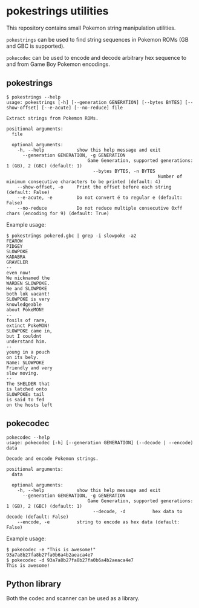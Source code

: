# pokestrings utilities

This repository contains small Pokemon string manipulation utilities.

`pokestrings` can be used to find string sequences in Pokemon ROMs (GB and GBC is supported).

`pokecodec` can be used to encode and decode arbitrary hex sequence to and from Game Boy Pokemon encodings.

## pokestrings

```
$ pokestrings --help
usage: pokestrings [-h] [--generation GENERATION] [--bytes BYTES] [--show-offset] [--e-acute] [--no-reduce] file

Extract strings from Pokemon ROMs.

positional arguments:
  file

  optional arguments:
    -h, --help            show this help message and exit
      --generation GENERATION, -g GENERATION
                              Game Generation, supported generations: 1 (GB), 2 (GBC) (default: 1)
                                --bytes BYTES, -n BYTES
                                                        Number of minimum consecutive characters to be printed (default: 4)
    --show-offset, -o     Print the offset before each string (default: False)
    --e-acute, -e         Do not convert é to regular e (default: False)
    --no-reduce           Do not reduce multiple consecutive 0xff chars (encoding for 9) (default: True)
```

Example usage:

```
$ pokestrings pokered.gbc | grep -i slowpoke -a2
FEAROW
PIDGEY
SLOWPOKE
KADABRA
GRAVELER
--
even now!
We nicknamed the
WARDEN SLOWPOKE.
He and SLOWPOKE
both lok vacant!
SLOWPOKE is very
knowledgeable
about PokeMON!
--
fosils of rare,
extinct PokeMON!
SLOWPOKE came in,
but I couldnt
understand him.
--
young in a pouch
on its bely.
Name: SLOWPOKE
Friendly and very
slow moving.
--
The SHELDER that
is latched onto
SLOWPOKEs tail
is said to fed
on the hosts left
```

## pokecodec

```
pokecodec --help
usage: pokecodec [-h] [--generation GENERATION] (--decode | --encode) data

Decode and encode Pokemon strings.

positional arguments:
  data

  optional arguments:
    -h, --help            show this help message and exit
      --generation GENERATION, -g GENERATION
                              Game Generation, supported generations: 1 (GB), 2 (GBC) (default: 1)
                                --decode, -d          hex data to decode (default: False)
    --encode, -e          string to encode as hex data (default: False)
```

Example usage:

```
$ pokecodec -e "This is awesome!"
93a7a8b27fa8b27fa0b6a4b2aeaca4e7
$ pokecodec -d 93a7a8b27fa8b27fa0b6a4b2aeaca4e7
This is awesome!
```

## Python library

Both the codec and scanner can be used as a library.
